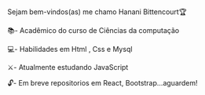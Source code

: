 Sejam bem-vindos(as) me chamo Hanani Bittencourt🏆

📚- Acadêmico do curso de Ciências da computação 

💻- Habilidades em Html , Css e Mysql

⚔- Atualmente estudando JavaScript

🔓- Em breve repositorios em React, Bootstrap...aguardem!


